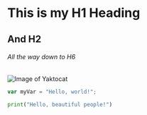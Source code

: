 # This is my H1 Heading

## And H2

###### All the way down to H6

![Image of Yaktocat](https://octodex.github.com/images/yaktocat.png)

``` javascript
var myVar = "Hello, world!";
```

``` python
print("Hello, beautiful people!")
```
